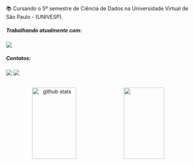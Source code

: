 ##

📚 Cursando o 5º semestre de Ciência de Dados na Universidade Virtual de São Paulo - (UNIVESP). <br>

##### Trabalhando atualmente com:

<div>
   <p align="left">
  <a href="https://skillicons.dev">
    <img src="https://skillicons.dev/icons?i=html,css&theme=dark" />
  </a>
</p>
</div>

##### Contatos:

<div> 
  <a href="https://www.linkedin.com/in/andre-collar/" target="_blank"><img src="https://skillicons.dev/icons?i=linkedin&theme=dark" target="_blank"></a> 
  <a href="https://instagram.com/andrecollar" target="_blank"><img src="https://skillicons.dev/icons?i=instagram&theme=dark"></a>
    
##
 
<div align="center">  
  <img width="49%" height="195px" src="https://github-readme-stats.vercel.app/api?username=andrecollar&show_icons=true&theme=highcontrast&count_private=true&hide=stars" alt="github stats" /> 
  <img width="47%" height="195px" src="https://github-readme-stats.vercel.app/api/top-langs/?username=andrecollar&layout=compact&theme=highcontrast" />
  
</div>
